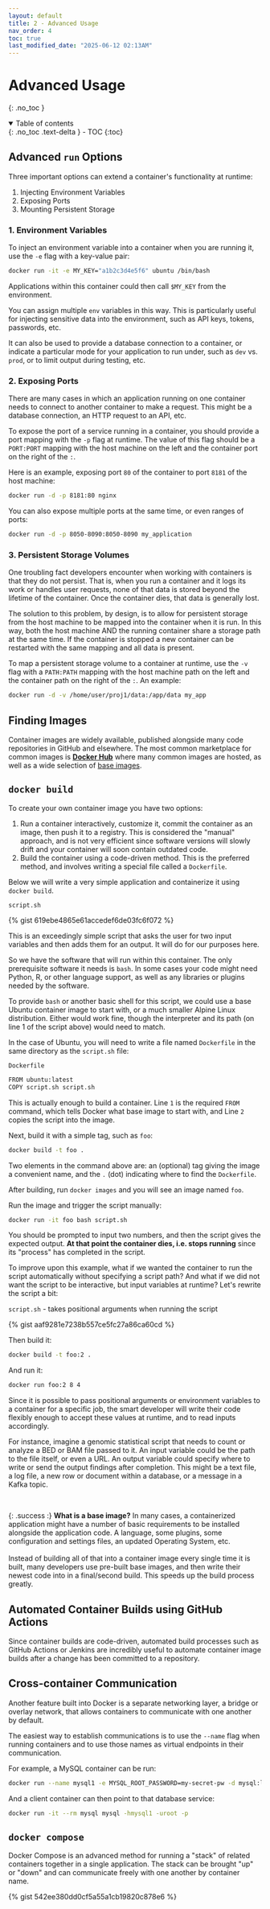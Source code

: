 ```yaml
---
layout: default
title: 2 - Advanced Usage
nav_order: 4
toc: true
last_modified_date: "2025-06-12 02:13AM"
---
```


# Advanced Usage
{: .no_toc }

<details open markdown="block">
  <summary>
    Table of contents
  </summary>
  {: .no_toc .text-delta }
- TOC
{:toc}
</details>

## Advanced `run` Options

Three important options can extend a container's functionality at runtime:

1. Injecting Environment Variables
2. Exposing Ports
3. Mounting Persistent Storage

### 1. Environment Variables

To inject an environment variable into a container when you are running it, use the `-e` flag with a key-value pair:

```bash
docker run -it -e MY_KEY="a1b2c3d4e5f6" ubuntu /bin/bash
```

Applications within this container could then call `$MY_KEY` from the environment.

You can assign multiple `env` variables in this way. This is particularly useful for injecting sensitive data into the environment, such as API keys, tokens, passwords, etc.

It can also be used to provide a database connection to a container, or indicate a particular mode for your application to run under, such as `dev` vs. `prod`, or to limit output during testing, etc.

### 2. Exposing Ports

There are many cases in which an application running on one container needs to connect to another container to make a request. This might be a database connection, an HTTP request to an API, etc.

To expose the port of a service running in a container, you should provide a port mapping with the `-p` flag at runtime. The value of this flag should be a `PORT:PORT` mapping with the host machine on the left and the container port on the right of the `:`.

Here is an example, exposing port `80` of the container to port `8181` of the host machine:

```bash
docker run -d -p 8181:80 nginx
```

You can also expose multiple ports at the same time, or even ranges of ports:

```bash
docker run -d -p 8050-8090:8050-8090 my_application
```

### 3. Persistent Storage Volumes

One troubling fact developers encounter when working with containers is that they do not persist. That is, when you run a container and it logs its work or handles user requests, none of that data is stored beyond the lifetime of the container. Once the container dies, that data is generally lost.

The solution to this problem, by design, is to allow for persistent storage from the host machine to be mapped into the container when it is run. In this way, both the host machine AND the running container share a storage path at the same time. If the container is stopped a new container can be restarted with the same mapping and all data is present.

To map a persistent storage volume to a container at runtime, use the `-v` flag with a `PATH:PATH` mapping with the host machine path on the left and the container path on the right of the `:`. An example:

```bash
docker run -d -v /home/user/proj1/data:/app/data my_app
```

## Finding Images

Container images are widely available, published alongside many code repositories in GitHub and elsewhere. The most common marketplace for common images is [**Docker Hub**](https://hub.docker.com/) where many common images are hosted, as well as a wide selection of [base images](#base-image).

## `docker build`

To create your own container image you have two options:

1. Run a container interactively, customize it, commit the container as an image, then push it to a registry. This is considered the "manual" approach, and is not very efficient since software versions will slowly drift and your container will soon contain outdated code.
2. Build the container using a code-driven method. This is the preferred method, and involves writing a special file called a `Dockerfile`. 

Below we will write a very simple application and containerize it using `docker build`.

`script.sh`

{% gist 619ebe4865e61accedef6de03fc6f072 %}

This is an exceedingly simple script that asks the user for two input variables and then adds them for an output. It will do for our purposes here.

So we have the software that will run within this container. The only prerequisite software it needs is `bash`. In some cases your code might need Python, R, or other language support, as well as any libraries or plugins needed by the software.

To provide `bash` or another basic shell for this script, we could use a base Ubuntu container image to start with, or a much smaller Alpine Linux distribution. Either would work fine, though the interpreter and its path (on line 1 of the script above) would need to match.

In the case of Ubuntu, you will need to write a file named `Dockerfile` in the same directory as the `script.sh` file:

`Dockerfile`

```bash
FROM ubuntu:latest
COPY script.sh script.sh
```

This is actually enough to build a container. Line `1` is the required `FROM` command, which tells Docker what base image to start with, and Line `2` copies the script into the image.

Next, build it with a simple tag, such as `foo`:

```bash
docker build -t foo .
```

Two elements in the command above are: an (optional) tag giving the image a convenient name, and the `.` (dot) indicating where to find the `Dockerfile`.

After building, run `docker images` and you will see an image named `foo`.

Run the image and trigger the script manually:

```bash
docker run -it foo bash script.sh
```

You should be prompted to input two numbers, and then the script gives the expected output. **At that point the container dies, i.e. stops running** since its "process" has completed in the script.

To improve upon this example, what if we wanted the container to run the script automatically without specifying a script path? And what if we did not want the script to be interactive, but input variables at runtime? Let's rewrite the script a bit:

`script.sh` - takes positional arguments when running the script

{% gist aaf9281e7238b557ce5fc27a86ca60cd %}

Then build it:

```bash
docker build -t foo:2 .
```

And run it:

```bash
docker run foo:2 8 4
```

Since it is possible to pass positional arguments or environment variables to a container for a specific job, the smart developer will write their code flexibly enough to accept these values at runtime, and to read inputs accordingly.

For instance, imagine a genomic statistical script that needs to count or analyze a BED or BAM file passed to it. An input variable could be the path to the file itself, or even a URL. An output variable could specify where to write or send the output findings after completion. This might be a text file, a log file, a new row or document within a database, or a message in a Kafka topic.

<a id="base-image">&nbsp;</a>

{: .success :}
**What is a base image?**
In many cases, a containerized application might have a number of basic requirements to be installed alongside the application code. A language, some plugins, some configuration and settings files, an updated Operating System, etc. 
<br /><br />
Instead of building all of that into a container image every single time it is built, many developers use pre-built base images, and then write their newest code into in a final/second build. This speeds up the build process greatly.

## Automated Container Builds using GitHub Actions

Since container builds are code-driven, automated build processes such as GitHub Actions or Jenkins are incredibly useful to automate container image builds after a change has been committed to a repository.

## Cross-container Communication

Another feature built into Docker is a separate networking layer, a bridge or overlay network, that allows containers to communicate with one another by default.

The easiest way to establish communications is to use the `--name` flag when running containers and to use those names as virtual endpoints in their communication.

For example, a MySQL container can be run:

```bash
docker run --name mysql1 -e MYSQL_ROOT_PASSWORD=my-secret-pw -d mysql:latest
```

And a client container can then point to that database service:

```bash
docker run -it --rm mysql mysql -hmysql1 -uroot -p
```

## `docker compose`

Docker Compose is an advanced method for running a "stack" of related containers together in a single application. The stack can be brought "up" or "down" and can communicate freely with one another by container name.

 {% gist 542ee380dd0cf5a55a1cb19820c878e6 %}